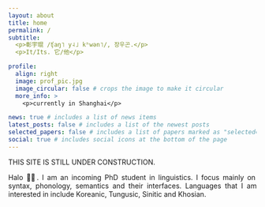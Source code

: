 ```yaml
---
layout: about
title: home
permalink: /
subtitle: 
  <p>彰宇琨 /ʧaŋ˥ y˨˩ kʰwən˥/, 장우곤.</p>
  <p>It/Its. 它/他</p>

profile:
  align: right
  image: prof_pic.jpg
  image_circular: false # crops the image to make it circular
  more_info: >
    <p>currently in Shanghai</p>

news: true # includes a list of news items
latest_posts: false # includes a list of the newest posts
selected_papers: false # includes a list of papers marked as "selected={true}"
social: true # includes social icons at the bottom of the page
---
```


THIS SITE IS STILL UNDER CONSTRUCTION.
<p align="justify">
  Halo 👋🏻. I am an incoming PhD student in linguistics. I focus mainly on syntax, phonology, semantics and their interfaces. Languages that I am interested in include Koreanic, Tungusic, Sinitic and Khosian.
</p>
